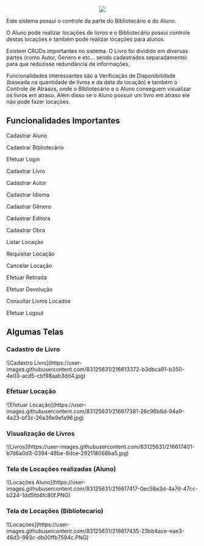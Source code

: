 <p align="center"><img src="https://user-images.githubusercontent.com/83125631/216614645-2407df44-d69c-4e32-92c9-a74e1b97dd53.png"></p>


Este sistema possui o controle da parte do Bibliotecário e do Aluno.

O Aluno pode realizar locações de livros e o Bibliotecário possui controle destas locações e também pode realizar locações para alunos.

Existem CRUDs importantes no sistema. O Livro foi dividido em diversas partes (como Autor, Genero e etc... sendo cadastrados separadamente) para que reduzisse redundância de informações.

Funcionalidades interessantes são a Verificação de Disponibilidade (baseada na quantidade de livros e da data da locação) e também o Controle de Atrasos, onde o Bibliotecário e o Aluno conseguem visualizar os livros em atraso. Além disso se o Aluno possuir um livro em atraso ele não pode fazer locações. 

<h2> Funcionalidades Importantes </h2>

Cadastrar Aluno 

Cadastrar Bibliotecário 

Efetuar Login 

Cadastrar Livro 

Cadastrar Autor 

Cadastrar Idioma 

Cadastrar Gênero 

Cadastrar Editora 

Cadastrar Obra 

Listar Locação 

Requisitar Locação 

Cancelar Locação 

Efetuar Retirada 

Efetuar Devolução 

Consultar Livros Locados 

Efetuar Logout 

<h2> Algumas Telas </h2>

<h3> Cadastro de Livro </h3>
![Cadastro Livro](https://user-images.githubusercontent.com/83125631/216613372-b3dbca91-b350-4e03-acd5-cbf98aab3dd4.jpg)

<h3> Efetuar Locação </h3>
![Efetuar Locação](https://user-images.githubusercontent.com/83125631/216617381-26c98b6d-94a9-4a23-bf3c-26a36e9efa96.jpg)

<h3> Visualização de Livros </h3>
![Livros](https://user-images.githubusercontent.com/83125631/216617401-b7d6a0d3-0394-48be-8dce-292118068ba5.jpg)

<h3> Tela de Locações realizadas (Aluno) </h3>
![Locações Aluno](https://user-images.githubusercontent.com/83125631/216617417-0ec58e3d-4a7d-47cc-b224-1dd5fd4fc80f.PNG)

<h3> Tela de Locações (Bibliotecario) </h3>
![Locações](https://user-images.githubusercontent.com/83125631/216617435-23bb4ace-eae3-46d3-993c-db00ffb7594c.PNG)




